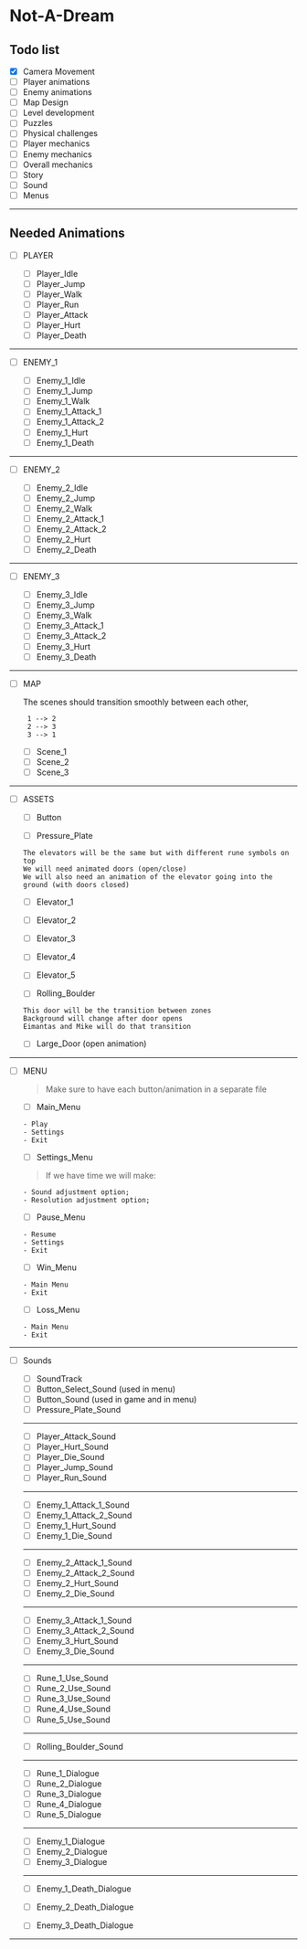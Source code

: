 # Not-A-Dream


## Todo list

- [x] Camera Movement
- [ ] Player animations
- [ ] Enemy animations
- [ ] Map Design
- [ ] Level development
- [ ] Puzzles
- [ ] Physical challenges
- [ ] Player mechanics
- [ ] Enemy mechanics
- [ ] Overall mechanics
- [ ] Story
- [ ] Sound
- [ ] Menus

--------------------------------------------------------------------------------
 
## Needed Animations

- [ ] PLAYER

    - [ ] Player_Idle
    - [ ] Player_Jump
    - [ ] Player_Walk
    - [ ] Player_Run
    - [ ] Player_Attack
    - [ ] Player_Hurt
    - [ ] Player_Death

--------------------------------------------------------------------------------

- [ ] ENEMY_1

    - [ ] Enemy_1_Idle
    - [ ] Enemy_1_Jump
    - [ ] Enemy_1_Walk
    - [ ] Enemy_1_Attack_1
    - [ ] Enemy_1_Attack_2
    - [ ] Enemy_1_Hurt
    - [ ] Enemy_1_Death

--------------------------------------------------------------------------------

- [ ] ENEMY_2

    - [ ] Enemy_2_Idle
    - [ ] Enemy_2_Jump
    - [ ] Enemy_2_Walk
    - [ ] Enemy_2_Attack_1
    - [ ] Enemy_2_Attack_2
    - [ ] Enemy_2_Hurt
    - [ ] Enemy_2_Death
 
--------------------------------------------------------------------------------

- [ ] ENEMY_3

    - [ ] Enemy_3_Idle
    - [ ] Enemy_3_Jump
    - [ ] Enemy_3_Walk
    - [ ] Enemy_3_Attack_1
    - [ ] Enemy_3_Attack_2
    - [ ] Enemy_3_Hurt
    - [ ] Enemy_3_Death

--------------------------------------------------------------------------------

- [ ] MAP
    
    The scenes should transition smoothly between each other,
    ```
     1 --> 2 
     2 --> 3
     3 --> 1
    ```

    - [ ] Scene_1 
    - [ ] Scene_2
    - [ ] Scene_3

--------------------------------------------------------------------------------

- [ ] ASSETS
    
     - [ ] Button
     
     - [ ] Pressure_Plate
     
     ```
     The elevators will be the same but with different rune symbols on top
     We will need animated doors (open/close)
     We will also need an animation of the elevator going into the ground (with doors closed)
     ```
     - [ ] Elevator_1 
     - [ ] Elevator_2
     - [ ] Elevator_3 
     - [ ] Elevator_4
     - [ ] Elevator_5
     
     - [ ] Rolling_Boulder
     
     ```
     This door will be the transition between zones
     Background will change after door opens
     Eimantas and Mike will do that transition
     ```
     - [ ] Large_Door (open animation)
        
        
--------------------------------------------------------------------------------

- [ ] MENU

    > Make sure to have each button/animation in a separate file

    - [ ] Main_Menu
    ```
    - Play
    - Settings
    - Exit
    ```


    - [ ] Settings_Menu

    > If we have time we will make:

    ```
    - Sound adjustment option; 
    - Resolution adjustment option;
    ```


    - [ ] Pause_Menu

    ```
    - Resume
    - Settings
    - Exit
    ```


    - [ ] Win_Menu

    ```
    - Main Menu
    - Exit
    ```


    - [ ] Loss_Menu

    ```
    - Main Menu
    - Exit
    ```

--------------------------------------------------------------------------------

- [ ] Sounds

    - [ ] SoundTrack
    - [ ] Button_Select_Sound (used in menu)
    - [ ] Button_Sound (used in game and in menu)
    - [ ] Pressure_Plate_Sound
    ---------------------------------------------
    - [ ] Player_Attack_Sound
    - [ ] Player_Hurt_Sound
    - [ ] Player_Die_Sound
    - [ ] Player_Jump_Sound
    - [ ] Player_Run_Sound
    ---------------------------------------------
    - [ ] Enemy_1_Attack_1_Sound
    - [ ] Enemy_1_Attack_2_Sound
    - [ ] Enemy_1_Hurt_Sound
    - [ ] Enemy_1_Die_Sound
    ---------------------------------------------
    - [ ] Enemy_2_Attack_1_Sound
    - [ ] Enemy_2_Attack_2_Sound
    - [ ] Enemy_2_Hurt_Sound
    - [ ] Enemy_2_Die_Sound
    ---------------------------------------------
    - [ ] Enemy_3_Attack_1_Sound
    - [ ] Enemy_3_Attack_2_Sound
    - [ ] Enemy_3_Hurt_Sound
    - [ ] Enemy_3_Die_Sound
    ---------------------------------------------
    - [ ] Rune_1_Use_Sound
    - [ ] Rune_2_Use_Sound
    - [ ] Rune_3_Use_Sound
    - [ ] Rune_4_Use_Sound
    - [ ] Rune_5_Use_Sound
    ---------------------------------------------
    - [ ] Rolling_Boulder_Sound
    ---------------------------------------------
    - [ ] Rune_1_Dialogue
    - [ ] Rune_2_Dialogue
    - [ ] Rune_3_Dialogue
    - [ ] Rune_4_Dialogue
    - [ ] Rune_5_Dialogue
    ---------------------------------------------
    - [ ] Enemy_1_Dialogue
    - [ ] Enemy_2_Dialogue
    - [ ] Enemy_3_Dialogue
    ---------------------------------------------
    - [ ] Enemy_1_Death_Dialogue
    - [ ] Enemy_2_Death_Dialogue
    - [ ] Enemy_3_Death_Dialogue
    
    
--------------------------------------------------------------------------------
